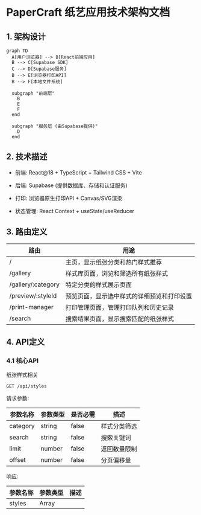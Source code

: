 # PaperCraft 纸艺应用技术架构文档

## 1. 架构设计

```mermaid
graph TD
  A[用户浏览器] --> B[React前端应用]
  B --> C[Supabase SDK]
  C --> D[Supabase服务]
  B --> E[浏览器打印API]
  B --> F[本地文件系统]

  subgraph "前端层"
    B
    E
    F
  end

  subgraph "服务层 (由Supabase提供)"
    D
  end
```

## 2. 技术描述

* 前端: React\@18 + TypeScript + Tailwind CSS + Vite

* 后端: Supabase (提供数据库、存储和认证服务)

* 打印: 浏览器原生打印API + Canvas/SVG渲染

* 状态管理: React Context + useState/useReducer

## 3. 路由定义

| 路由                 | 用途                    |
| ------------------ | --------------------- |
| /                  | 主页，显示纸张分类和热门样式推荐      |
| /gallery           | 样式库页面，浏览和筛选所有纸张样式     |
| /gallery/:category | 特定分类的样式展示页面           |
| /preview/:styleId  | 预览页面，显示选中样式的详细预览和打印设置 |
| /print-manager     | 打印管理页面，管理打印队列和历史记录    |
| /search            | 搜索结果页面，显示搜索匹配的纸张样式    |

## 4. API定义

### 4.1 核心API

纸张样式相关

```
GET /api/styles
```

请求参数:

| 参数名称     | 参数类型   | 是否必需  | 描述     |
| -------- | ------ | ----- | ------ |
| category | string | false | 样式分类筛选 |
| search   | string | false | 搜索关键词  |
| limit    | number | false | 返回数量限制 |
| offset   | number | false | 分页偏移量  |

响应:

| 参数名称    | 参数类型         | 描述      |
| ------- | ------------ | ------- |
| styles  | Array<Style> | 纸张样式列表  |
| total   | number       | 总数量     |
| hasMore | boolean      | 是否有更多数据 |

示例:

```json
{
  "styles": [
    {
      "id": "style_001",
      "name": "樱花飘落",
      "category": "花纹",
      "thumbnailUrl": "/images/cherry_blossom_thumb.jpg",
      "fullImageUrl": "/images/cherry_blossom_full.svg",
      "tags": ["春天", "粉色", "浪漫"],
      "createdAt": "2024-01-15T10:30:00Z"
    }
  ],
  "total": 156,
  "hasMore": true
}
```

打印历史相关

```
POST /api/print-history
```

请求:

| 参数名称          | 参数类型   | 是否必需 | 描述     |
| ------------- | ------ | ---- | ------ |
| styleId       | string | true | 纸张样式ID |
| paperSize     | string | true | 纸张尺寸   |
| printSettings | object | true | 打印参数设置 |

响应:

| 参数名称    | 参数类型    | 描述     |
| ------- | ------- | ------ |
| success | boolean | 操作是否成功 |
| printId | string  | 打印记录ID |

## 5. 服务器架构图

```mermaid
graph TD
  A[客户端/前端] --> B[React组件层]
  B --> C[状态管理层]
  C --> D[API服务层]
  D --> E[Supabase数据库]

  subgraph 前端应用
    B
    C
    D
  end

  subgraph 打印服务
    F[Canvas渲染引擎]
    G[打印队列管理]
    H[浏览器打印API]
  end

  B --> F
  F --> G
  G --> H
```

## 6. 数据模型

### 6.1 数据模型定义

```mermaid
erDiagram
  STYLE ||--o{ PRINT_HISTORY : generates
  CATEGORY ||--o{ STYLE : contains
  USER ||--o{ PRINT_HISTORY : creates

  STYLE {
    string id PK
    string name
    string category_id FK
    string thumbnail_url
    string full_image_url
    json tags
    timestamp created_at
    timestamp updated_at
  }
  
  CATEGORY {
    string id PK
    string name
    string description
    string icon_url
    integer sort_order
  }
  
  PRINT_HISTORY {
    string id PK
    string user_id FK
    string style_id FK
    string paper_size
    json print_settings
    string status
    timestamp created_at
  }
  
  USER {
    string id PK
    string email
    string name
    timestamp created_at
  }
```

### 6.2 数据定义语言

纸张样式表 (styles)

```sql
-- 创建样式表
CREate TABLE styles (
    id UUID PRIMARY KEY DEFAULT gen_random_uuid(),
    name VARCHAR(100) NOT NULL,
    category_id UUID REFERENCES categories(id),
    thumbnail_url TEXT NOT NULL,
    full_image_url TEXT NOT NULL,
    tags JSONB DEFAULT '[]',
    created_at TIMESTAMP WITH TIME ZONE DEFAULT NOW(),
    updated_at TIMESTAMP WITH TIME ZONE DEFAULT NOW()
);

-- 创建索引
CREATE INDEX idx_styles_category ON styles(category_id);
CREATE INDEX idx_styles_created_at ON styles(created_at DESC);
CREATE INDEX idx_styles_tags ON styles USING GIN(tags);

-- 权限设置
GRANT SELECT ON styles TO anon;
GRANT ALL PRIVILEGES ON styles TO authenticated;
```

分类表 (categories)

```sql
-- 创建分类表
CREATE TABLE categories (
    id UUID PRIMARY KEY DEFAULT gen_random_uuid(),
    name VARCHAR(50) NOT NULL UNIQUE,
    description TEXT,
    icon_url TEXT,
    sort_order INTEGER DEFAULT 0,
    created_at TIMESTAMP WITH TIME ZONE DEFAULT NOW()
);

-- 权限设置
GRANT SELECT ON categories TO anon;
GRANT ALL PRIVILEGES ON categories TO authenticated;

-- 初始数据
INSERT INTO categories (name, description, icon_url, sort_order) VALUES
('花纹', '各种花卉和植物图案的装饰纸张', '/icons/floral.svg', 1),
('几何', '几何图形和抽象图案的现代纸张', '/icons/geometric.svg', 2),
('节日主题', '适合各种节日庆典的主题纸张', '/icons/holiday.svg', 3),
('纯色渐变', '简约的纯色和渐变效果纸张', '/icons/gradient.svg', 4),
('复古风格', '怀旧和复古风格的装饰纸张', '/icons/vintage.svg', 5);
```

打印历史表 (print\_history)

```sql
-- 创建打印历史表
CREATE TABLE print_history (
    id UUID PRIMARY KEY DEFAULT gen_random_uuid(),
    user_id UUID REFERENCES auth.users(id),
    style_id UUID REFERENCES styles(id),
    paper_size VARCHAR(20) NOT NULL,
    print_settings JSONB DEFAULT '{}',
    status VARCHAR(20) DEFAULT 'completed' CHECK (status IN ('pending', 'printing', 'completed', 'failed')),
    created_at TIMESTAMP WITH TIME ZONE DEFAULT NOW()
);

-- 创建索引
CREATE INDEX idx_print_history_user_id ON print_history(user_id);
CREATE INDEX idx_print_history_created_at ON print_history(created_at DESC);
CREATE INDEX idx_print_history_style_id ON print_history(style_id);

-- 权限设置
GRANT SELECT, INSERT ON print_history TO authenticated;
```

